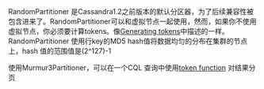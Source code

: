 RandomPartitioner 是Cassandra1.2之前版本的默认分区器，为了后续兼容性被包含进来了。RandomPartitioner可以和虚拟节点一起使用，然而，如果你不使用虚拟节点，你必须要计算tokens。像[Generating tokens](http://docs.datastax.com/en/cassandra/3.0/cassandra/configuration/configGenTokens.html)中描述的一样。RandomPartitioner 使用行key的MD5 hash值将数据均匀的分布在集群的节点上，hash 值的范围值是(2^127)-1

使用Murmur3Partitioner，可以在一个CQL 查询中使用[token function](http://docs.datastax.com/en/cql/3.3/cql/cql_reference/paging.html) 对结果分页